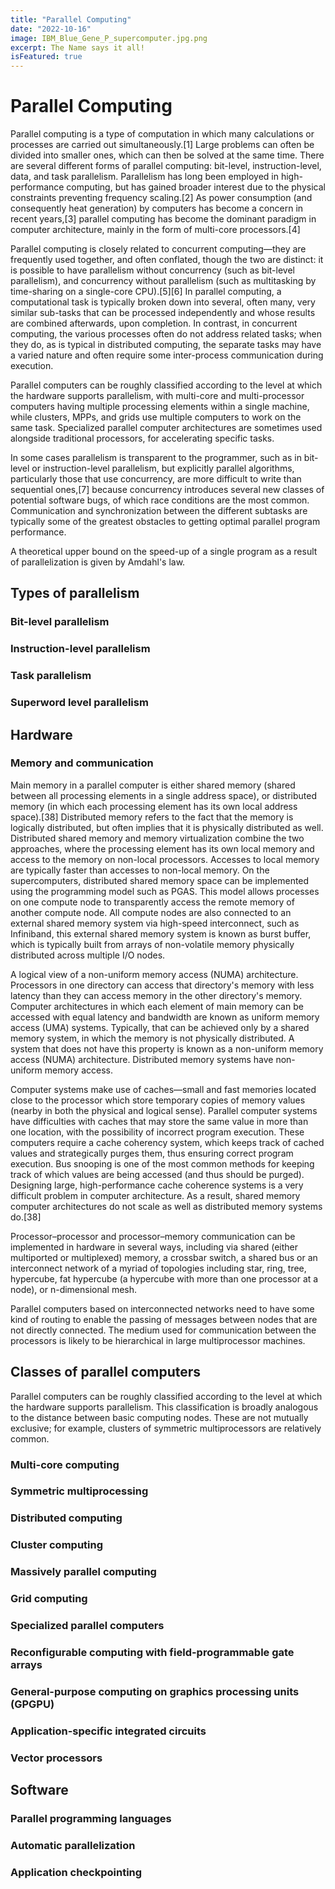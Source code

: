 ```yaml
---
title: "Parallel Computing"
date: "2022-10-16"
image: IBM_Blue_Gene_P_supercomputer.jpg.png
excerpt: The Name says it all!
isFeatured: true
---
```

# Parallel Computing
Parallel computing is a type of computation in which many calculations or processes are carried out simultaneously.[1] Large problems can often be divided into smaller ones, which can then be solved at the same time. There are several different forms of parallel computing: bit-level, instruction-level, data, and task parallelism. Parallelism has long been employed in high-performance computing, but has gained broader interest due to the physical constraints preventing frequency scaling.[2] As power consumption (and consequently heat generation) by computers has become a concern in recent years,[3] parallel computing has become the dominant paradigm in computer architecture, mainly in the form of multi-core processors.[4]

Parallel computing is closely related to concurrent computing—they are frequently used together, and often conflated, though the two are distinct: it is possible to have parallelism without concurrency (such as bit-level parallelism), and concurrency without parallelism (such as multitasking by time-sharing on a single-core CPU).[5][6] In parallel computing, a computational task is typically broken down into several, often many, very similar sub-tasks that can be processed independently and whose results are combined afterwards, upon completion. In contrast, in concurrent computing, the various processes often do not address related tasks; when they do, as is typical in distributed computing, the separate tasks may have a varied nature and often require some inter-process communication during execution.

Parallel computers can be roughly classified according to the level at which the hardware supports parallelism, with multi-core and multi-processor computers having multiple processing elements within a single machine, while clusters, MPPs, and grids use multiple computers to work on the same task. Specialized parallel computer architectures are sometimes used alongside traditional processors, for accelerating specific tasks.

In some cases parallelism is transparent to the programmer, such as in bit-level or instruction-level parallelism, but explicitly parallel algorithms, particularly those that use concurrency, are more difficult to write than sequential ones,[7] because concurrency introduces several new classes of potential software bugs, of which race conditions are the most common. Communication and synchronization between the different subtasks are typically some of the greatest obstacles to getting optimal parallel program performance.

A theoretical upper bound on the speed-up of a single program as a result of parallelization is given by Amdahl's law.

## Types of parallelism
### Bit-level parallelism
### Instruction-level parallelism
### Task parallelism
### Superword level parallelism

## Hardware
### Memory and communication
Main memory in a parallel computer is either shared memory (shared between all processing elements in a single address space), or distributed memory (in which each processing element has its own local address space).[38] Distributed memory refers to the fact that the memory is logically distributed, but often implies that it is physically distributed as well. Distributed shared memory and memory virtualization combine the two approaches, where the processing element has its own local memory and access to the memory on non-local processors. Accesses to local memory are typically faster than accesses to non-local memory. On the supercomputers, distributed shared memory space can be implemented using the programming model such as PGAS. This model allows processes on one compute node to transparently access the remote memory of another compute node. All compute nodes are also connected to an external shared memory system via high-speed interconnect, such as Infiniband, this external shared memory system is known as burst buffer, which is typically built from arrays of non-volatile memory physically distributed across multiple I/O nodes.


A logical view of a non-uniform memory access (NUMA) architecture. Processors in one directory can access that directory's memory with less latency than they can access memory in the other directory's memory.
Computer architectures in which each element of main memory can be accessed with equal latency and bandwidth are known as uniform memory access (UMA) systems. Typically, that can be achieved only by a shared memory system, in which the memory is not physically distributed. A system that does not have this property is known as a non-uniform memory access (NUMA) architecture. Distributed memory systems have non-uniform memory access.

Computer systems make use of caches—small and fast memories located close to the processor which store temporary copies of memory values (nearby in both the physical and logical sense). Parallel computer systems have difficulties with caches that may store the same value in more than one location, with the possibility of incorrect program execution. These computers require a cache coherency system, which keeps track of cached values and strategically purges them, thus ensuring correct program execution. Bus snooping is one of the most common methods for keeping track of which values are being accessed (and thus should be purged). Designing large, high-performance cache coherence systems is a very difficult problem in computer architecture. As a result, shared memory computer architectures do not scale as well as distributed memory systems do.[38]

Processor–processor and processor–memory communication can be implemented in hardware in several ways, including via shared (either multiported or multiplexed) memory, a crossbar switch, a shared bus or an interconnect network of a myriad of topologies including star, ring, tree, hypercube, fat hypercube (a hypercube with more than one processor at a node), or n-dimensional mesh.

Parallel computers based on interconnected networks need to have some kind of routing to enable the passing of messages between nodes that are not directly connected. The medium used for communication between the processors is likely to be hierarchical in large multiprocessor machines.

## Classes of parallel computers
Parallel computers can be roughly classified according to the level at which the hardware supports parallelism. This classification is broadly analogous to the distance between basic computing nodes. These are not mutually exclusive; for example, clusters of symmetric multiprocessors are relatively common.

### Multi-core computing
### Symmetric multiprocessing
### Distributed computing
### Cluster computing
### Massively parallel computing
### Grid computing
### Specialized parallel computers
### Reconfigurable computing with field-programmable gate arrays
### General-purpose computing on graphics processing units (GPGPU)
### Application-specific integrated circuits
### Vector processors

## Software
### Parallel programming languages
### Automatic parallelization
### Application checkpointing
